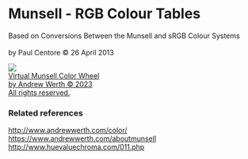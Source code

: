 # Munsell - RGB Colour Tables		
Based on Conversions Between the Munsell and sRGB Colour Systems <br/>	
by	Paul Centore © 26 April 2013		

<a href="https://www.andrewwerth.com/aboutmunsell/"><img src="https://www.andrewwerth.com/wp-content/uploads/2013/08/munsellicon.jpg"><br/>Virtual Munsell Color Wheel<br/> by Andrew Werth © 2023<br/>All rights reserved.</a>

### Related references  
http://www.andrewwerth.com/color/
https://www.andrewwerth.com/aboutmunsell
http://www.huevaluechroma.com/011.php
